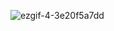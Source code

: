 ![ezgif-4-3e20f5a7dd](https://github.com/NSFW-USER/NSFW-USER/assets/145634237/39107712-300e-4b95-8584-65f927dfe294)
<!---![ezgif-5-20b9243ef6](https://github.com/NSFW-USER/NSFW-USER/assets/145634237/4f8dc2f7-785e-4521-b40e-ca878743e891)
NSFW-USER/NSFW-USER is a ✨ special ✨ repository because its `README.md` (this file) appears on your GitHub profile.
You can click the Preview link to take a look at your changes.
--->
